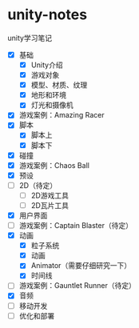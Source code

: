 # unity-notes
unity学习笔记

- [x] 基础
  - [x] Unity介绍
  - [x] 游戏对象
  - [x] 模型、材质、纹理
  - [x] 地形和环境
  - [x] 灯光和摄像机
- [x] 游戏案例：Amazing Racer
- [x] 脚本
  - [x] 脚本上
  - [x] 脚本下
- [x] 碰撞
- [x] 游戏案例：Chaos Ball
- [x] 预设
- [ ] 2D（待定）
  - [ ] 2D游戏工具
  - [ ] 2D瓦片工具
- [x] 用户界面
- [ ] 游戏案例：Captain Blaster（待定）
- [x] 动画
  - [x] 粒子系统
  - [x] 动画
  - [x] Animator（需要仔细研究一下）
  - [x] 时间线
- [ ] 游戏案例：Gauntlet Runner（待定）
- [x] 音频
- [ ] 移动开发
- [ ] 优化和部署